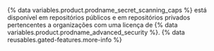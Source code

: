 {% data variables.product.prodname_secret_scanning_caps %} está disponível em repositórios públicos e em repositórios privados pertencentes a organizações com uma licença de {% data variables.product.prodname_advanced_security %}. {% data reusables.gated-features.more-info %}
